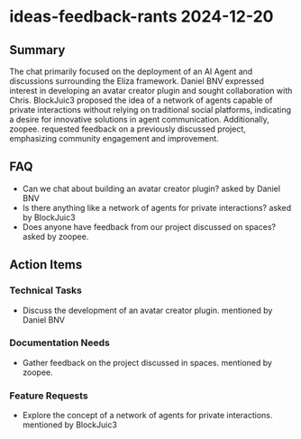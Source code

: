 # ideas-feedback-rants 2024-12-20

## Summary
The chat primarily focused on the deployment of an AI Agent and discussions surrounding the Eliza framework. Daniel BNV expressed interest in developing an avatar creator plugin and sought collaboration with Chris. BlockJuic3 proposed the idea of a network of agents capable of private interactions without relying on traditional social platforms, indicating a desire for innovative solutions in agent communication. Additionally, zoopee. requested feedback on a previously discussed project, emphasizing community engagement and improvement.

## FAQ
- Can we chat about building an avatar creator plugin? asked by Daniel BNV
- Is there anything like a network of agents for private interactions? asked by BlockJuic3
- Does anyone have feedback from our project discussed on spaces? asked by zoopee.

## Action Items

### Technical Tasks
- Discuss the development of an avatar creator plugin. mentioned by Daniel BNV

### Documentation Needs
- Gather feedback on the project discussed in spaces. mentioned by zoopee.

### Feature Requests
- Explore the concept of a network of agents for private interactions. mentioned by BlockJuic3